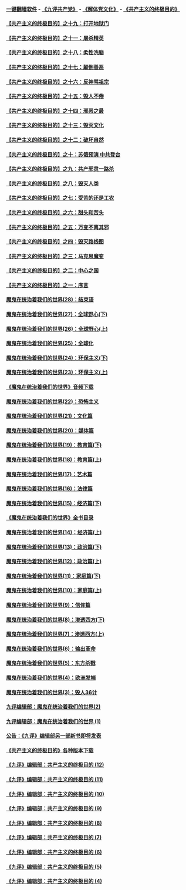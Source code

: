 #### [一键翻墙软件](https://github.com/gfw-breaker/nogfw/blob/master/README.md?t=05040037) -  [《九评共产党》](https://github.com/gfw-breaker/9ping.md?t=05040037) - [《解体党文化》](https://github.com/gfw-breaker/jtdwh.md?t=05040037) - [《共产主义的终极目的》](https://github.com/gfw-breaker/gczydzjmd.md?t=05040037)

#### [【共产主义的终极目的】之十九：打开地狱门](../pages/nsc422/n11206376.md?t=05040037) 

#### [【共产主义的终极目的】之十一：屠杀精英](../pages/nsc422/n11118442.md?t=05040037) 

#### [【共产主义的终极目的】之十八：柔性洗脑](../pages/nsc422/n11199994.md?t=05040037) 

#### [【共产主义的终极目的】之十七：颠倒善恶](../pages/nsc422/n11179782.md?t=05040037) 

#### [【共产主义的终极目的】之十六：反神骂祖宗](../pages/nsc422/n11166798.md?t=05040037) 

#### [【共产主义的终极目的】之十五：毁人不倦](../pages/nsc422/n11166792.md?t=05040037) 

#### [【共产主义的终极目的】之十四：邪恶之最](../pages/nsc422/n11150249.md?t=05040037) 

#### [【共产主义的终极目的】之十三：毁灭文化](../pages/nsc422/n11135227.md?t=05040037) 

#### [【共产主义的终极目的】之十二：破坏自然](../pages/nsc422/n11135214.md?t=05040037) 

#### [【共产主义的终极目的】之十：苏俄预演 中共登台](../pages/nsc422/n11118424.md?t=05040037) 

#### [【共产主义的终极目的】之九：共产邪灵一路杀](../pages/nsc422/n11114139.md?t=05040037) 

#### [【共产主义的终极目的】之八：毁灭人类](../pages/nsc422/n11108503.md?t=05040037) 

#### [【共产主义的终极目的】之七：受苦的还是工农](../pages/nsc422/n11101809.md?t=05040037) 

#### [【共产主义的终极目的】之六：甜头和苦头](../pages/nsc422/n11096971.md?t=05040037) 

#### [【共产主义的终极目的】之五：万变不离其邪](../pages/nsc422/n11091285.md?t=05040037) 

#### [【共产主义的终极目的】之四：毁灭路线图](../pages/nsc422/n11086284.md?t=05040037) 

#### [【共产主义的终极目的】之三：马克思魔变](../pages/nsc422/n11061941.md?t=05040037) 

#### [【共产主义的终极目的】之二：中心之国](../pages/nsc422/n11047728.md?t=05040037) 

#### [【共产主义的终极目的】之一：序言](../pages/nsc422/n11086077.md?t=05040037) 

#### [魔鬼在统治着我们的世界(28)：结束语](../pages/nsc422/n10936246.md?t=05040037) 

#### [魔鬼在统治着我们的世界(27)：全球野心(下)](../pages/nsc422/n10928319.md?t=05040037) 

#### [魔鬼在统治着我们的世界(26)：全球野心(上)](../pages/nsc422/n10900318.md?t=05040037) 

#### [魔鬼在统治着我们的世界(25)：全球化](../pages/nsc422/n10788205.md?t=05040037) 

#### [魔鬼在统治着我们的世界(24)：环保主义(下)](../pages/nsc422/n10695307.md?t=05040037) 

#### [魔鬼在统治着我们的世界(23)：环保主义(上)](../pages/nsc422/n10688613.md?t=05040037) 

#### [《魔鬼在统治着我们的世界》音频下载](../pages/nsc422/n10635553.md?t=05040037) 

#### [魔鬼在统治着我们的世界(22)：恐怖主义](../pages/nsc422/n10614727.md?t=05040037) 

#### [魔鬼在统治着我们的世界(21)：文化篇](../pages/nsc422/n10597706.md?t=05040037) 

#### [魔鬼在统治着我们的世界(20)：媒体篇](../pages/nsc422/n10586579.md?t=05040037) 

#### [魔鬼在统治着我们的世界(19)：教育篇(下)](../pages/nsc422/n10564808.md?t=05040037) 

#### [魔鬼在统治着我们的世界(18)：教育篇(上)](../pages/nsc422/n10526970.md?t=05040037) 

#### [魔鬼在统治着我们的世界(17)：艺术篇](../pages/nsc422/n10499093.md?t=05040037) 

#### [魔鬼在统治着我们的世界(16)：法律篇](../pages/nsc422/n10485969.md?t=05040037) 

#### [魔鬼在统治着我们的世界(15)：经济篇(下)](../pages/nsc422/n10469975.md?t=05040037) 

#### [《魔鬼在统治着我们的世界》全书目录](../pages/nsc422/n10464261.md?t=05040037) 

#### [魔鬼在统治着我们的世界(14)：经济篇(上)](../pages/nsc422/n10457370.md?t=05040037) 

#### [魔鬼在统治着我们的世界(13)：政治篇(下)](../pages/nsc422/n10448270.md?t=05040037) 

#### [魔鬼在统治着我们的世界(12)：政治篇(上)](../pages/nsc422/n10444576.md?t=05040037) 

#### [魔鬼在统治着我们的世界(11)：家庭篇(下)](../pages/nsc422/n10440961.md?t=05040037) 

#### [魔鬼在统治着我们的世界(10)：家庭篇(上)](../pages/nsc422/n10435448.md?t=05040037) 

#### [魔鬼在统治着我们的世界(9)：信仰篇](../pages/nsc422/n10432159.md?t=05040037) 

#### [魔鬼在统治着我们的世界(8)：渗透西方(下)](../pages/nsc422/n10429603.md?t=05040037) 

#### [魔鬼在统治着我们的世界(7)：渗透西方(上)](../pages/nsc422/n10426013.md?t=05040037) 

#### [魔鬼在统治着我们的世界(6)：输出革命](../pages/nsc422/n10421536.md?t=05040037) 

#### [魔鬼在统治着我们的世界(5)：东方杀戮](../pages/nsc422/n10417707.md?t=05040037) 

#### [魔鬼在统治着我们的世界(4)：欧洲发端](../pages/nsc422/n10414890.md?t=05040037) 

#### [魔鬼在统治着我们的世界(3)：毁人36计](../pages/nsc422/n10411583.md?t=05040037) 

#### [九评编辑部：魔鬼在统治着我们的世界(2)](../pages/nsc422/n10410036.md?t=05040037) 

#### [九评编辑部：魔鬼在统治着我们的世界 (1)](../pages/nsc422/n10406825.md?t=05040037) 

#### [公告：《九评》编辑部另一部新书即将发表](../pages/nsc422/n10405104.md?t=05040037) 

#### [《共产主义的终极目的》各种版本下载](../pages/nsc422/n10022138.md?t=05040037) 

#### [《九评》编辑部：共产主义的终极目的 (12)](../pages/nsc422/n9933272.md?t=05040037) 

#### [《九评》编辑部：共产主义的终极目的 (11)](../pages/nsc422/n9924973.md?t=05040037) 

#### [《九评》编辑部：共产主义的终极目的 (10)](../pages/nsc422/n9920883.md?t=05040037) 

#### [《九评》编辑部：共产主义的终极目的 (9)](../pages/nsc422/n9916363.md?t=05040037) 

#### [《九评》编辑部：共产主义的终极目的 (8)](../pages/nsc422/n9912488.md?t=05040037) 

#### [《九评》编辑部：共产主义的终极目的 (7)](../pages/nsc422/n9901176.md?t=05040037) 

#### [《九评》编辑部：共产主义的终极目的 (6)](../pages/nsc422/n9899359.md?t=05040037) 

#### [《九评》编辑部：共产主义的终极目的 (5)](../pages/nsc422/n9893174.md?t=05040037) 

#### [《九评》编辑部：共产主义的终极目的 (4)](../pages/nsc422/n9891246.md?t=05040037) 


